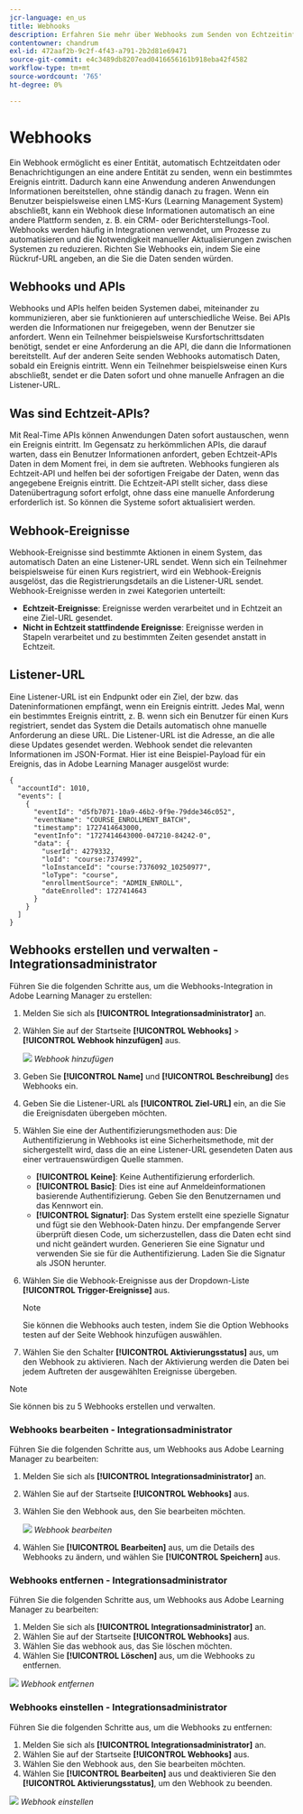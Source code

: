```yaml
---
jcr-language: en_us
title: Webhooks
description: Erfahren Sie mehr über Webhooks zum Senden von Echtzeitinformationen wie Kursanmeldungen, Kurserstellung und andere Informationen an eine bestimmte URL
contentowner: chandrum
exl-id: 472aaf2b-9c2f-4f43-a791-2b2d81e69471
source-git-commit: e4c3489db8207ead0416656161b918eba42f4582
workflow-type: tm+mt
source-wordcount: '765'
ht-degree: 0%

---
```


# Webhooks

Ein Webhook ermöglicht es einer Entität, automatisch Echtzeitdaten oder Benachrichtigungen an eine andere Entität zu senden, wenn ein bestimmtes Ereignis eintritt. Dadurch kann eine Anwendung anderen Anwendungen Informationen bereitstellen, ohne ständig danach zu fragen. Wenn ein Benutzer beispielsweise einen LMS-Kurs (Learning Management System) abschließt, kann ein Webhook diese Informationen automatisch an eine andere Plattform senden, z. B. ein CRM- oder Berichterstellungs-Tool. Webhooks werden häufig in Integrationen verwendet, um Prozesse zu automatisieren und die Notwendigkeit manueller Aktualisierungen zwischen Systemen zu reduzieren. Richten Sie Webhooks ein, indem Sie eine Rückruf-URL angeben, an die Sie die Daten senden würden.

## Webhooks und APIs

Webhooks und APIs helfen beiden Systemen dabei, miteinander zu kommunizieren, aber sie funktionieren auf unterschiedliche Weise. Bei APIs werden die Informationen nur freigegeben, wenn der Benutzer sie anfordert. Wenn ein Teilnehmer beispielsweise Kursfortschrittsdaten benötigt, sendet er eine Anforderung an die API, die dann die Informationen bereitstellt. Auf der anderen Seite senden Webhooks automatisch Daten, sobald ein Ereignis eintritt. Wenn ein Teilnehmer beispielsweise einen Kurs abschließt, sendet er die Daten sofort und ohne manuelle Anfragen an die Listener-URL.

## Was sind Echtzeit-APIs?

Mit Real-Time APIs können Anwendungen Daten sofort austauschen, wenn ein Ereignis eintritt. Im Gegensatz zu herkömmlichen APIs, die darauf warten, dass ein Benutzer Informationen anfordert, geben Echtzeit-APIs Daten in dem Moment frei, in dem sie auftreten. Webhooks fungieren als Echtzeit-API und helfen bei der sofortigen Freigabe der Daten, wenn das angegebene Ereignis eintritt. Die Echtzeit-API stellt sicher, dass diese Datenübertragung sofort erfolgt, ohne dass eine manuelle Anforderung erforderlich ist. So können die Systeme sofort aktualisiert werden.

## Webhook-Ereignisse

Webhook-Ereignisse sind bestimmte Aktionen in einem System, das automatisch Daten an eine Listener-URL sendet. Wenn sich ein Teilnehmer beispielsweise für einen Kurs registriert, wird ein Webhook-Ereignis ausgelöst, das die Registrierungsdetails an die Listener-URL sendet.
Webhook-Ereignisse werden in zwei Kategorien unterteilt:

* **Echtzeit-Ereignisse**: Ereignisse werden verarbeitet und in Echtzeit an eine Ziel-URL gesendet.
* **Nicht in Echtzeit stattfindende Ereignisse**: Ereignisse werden in Stapeln verarbeitet und zu bestimmten Zeiten gesendet anstatt in Echtzeit.

## Listener-URL

Eine Listener-URL ist ein Endpunkt oder ein Ziel, der bzw. das Dateninformationen empfängt, wenn ein Ereignis eintritt. Jedes Mal, wenn ein bestimmtes Ereignis eintritt, z. B. wenn sich ein Benutzer für einen Kurs registriert, sendet das System die Details automatisch ohne manuelle Anforderung an diese URL. Die Listener-URL ist die Adresse, an die alle diese Updates gesendet werden.
Webhook sendet die relevanten Informationen im JSON-Format. Hier ist eine Beispiel-Payload für ein Ereignis, das in Adobe Learning Manager ausgelöst wurde:

```
{
  "accountId": 1010,
  "events": [
    {
      "eventId": "d5fb7071-10a9-46b2-9f9e-79dde346c052",
      "eventName": "COURSE_ENROLLMENT_BATCH",
      "timestamp": 1727414643000,
      "eventInfo": "1727414643000-047210-84242-0",
      "data": {
        "userId": 4279332,
        "loId": "course:7374992",
        "loInstanceId": "course:7376092_10250977",
        "loType": "course",
        "enrollmentSource": "ADMIN_ENROLL",
        "dateEnrolled": 1727414643
      }
    }
  ]
}
```

## Webhooks erstellen und verwalten - Integrationsadministrator

Führen Sie die folgenden Schritte aus, um die Webhooks-Integration in Adobe Learning Manager zu erstellen:

1. Melden Sie sich als **[!UICONTROL Integrationsadministrator]** an.
2. Wählen Sie auf der Startseite **[!UICONTROL Webhooks]** > **[!UICONTROL Webhook hinzufügen]** aus.

   ![](assets/create-webhook.png)
   _Webhook hinzufügen_

3. Geben Sie **[!UICONTROL Name]** und **[!UICONTROL Beschreibung]** des Webhooks ein.
4. Geben Sie die Listener-URL als **[!UICONTROL Ziel-URL]** ein, an die Sie die Ereignisdaten übergeben möchten.
5. Wählen Sie eine der Authentifizierungsmethoden aus:
Die Authentifizierung in Webhooks ist eine Sicherheitsmethode, mit der sichergestellt wird, dass die an eine Listener-URL gesendeten Daten aus einer vertrauenswürdigen Quelle stammen.
   * **[!UICONTROL Keine]**: Keine Authentifizierung erforderlich.
   * **[!UICONTROL Basic]**: Dies ist eine auf Anmeldeinformationen basierende Authentifizierung. Geben Sie den Benutzernamen und das Kennwort ein.
   * **[!UICONTROL Signatur]**: Das System erstellt eine spezielle Signatur und fügt sie den Webhook-Daten hinzu. Der empfangende Server überprüft diesen Code, um sicherzustellen, dass die Daten echt sind und nicht geändert wurden. Generieren Sie eine Signatur und verwenden Sie sie für die Authentifizierung. Laden Sie die Signatur als JSON herunter.
6. Wählen Sie die Webhook-Ereignisse aus der Dropdown-Liste **[!UICONTROL Trigger-Ereignisse]** aus.

   >[!NOTE]
   >
   >Sie können die Webhooks auch testen, indem Sie die Option Webhooks testen auf der Seite Webhook hinzufügen auswählen.

7. Wählen Sie den Schalter **[!UICONTROL Aktivierungsstatus]** aus, um den Webhook zu aktivieren. Nach der Aktivierung werden die Daten bei jedem Auftreten der ausgewählten Ereignisse übergeben.

>[!NOTE]
>
>Sie können bis zu 5 Webhooks erstellen und verwalten.

### Webhooks bearbeiten - Integrationsadministrator

Führen Sie die folgenden Schritte aus, um Webhooks aus Adobe Learning Manager zu bearbeiten:

1. Melden Sie sich als **[!UICONTROL Integrationsadministrator]** an.
2. Wählen Sie auf der Startseite **[!UICONTROL Webhooks]** aus.
3. Wählen Sie den Webhook aus, den Sie bearbeiten möchten.

   ![](assets/edit-webhook.png)
   _Webhook bearbeiten_
4. Wählen Sie **[!UICONTROL Bearbeiten]** aus, um die Details des Webhooks zu ändern, und wählen Sie **[!UICONTROL Speichern]** aus.

### Webhooks entfernen - Integrationsadministrator

Führen Sie die folgenden Schritte aus, um Webhooks aus Adobe Learning Manager zu bearbeiten:

1. Melden Sie sich als **[!UICONTROL Integrationsadministrator]** an.
2. Wählen Sie auf der Startseite **[!UICONTROL Webhooks]** aus.
3. Wählen Sie das webhook aus, das Sie löschen möchten.
4. Wählen Sie **[!UICONTROL Löschen]** aus, um die Webhooks zu entfernen.

![](assets/delete-webhooks.png)
_Webhook entfernen_

### Webhooks einstellen - Integrationsadministrator

Führen Sie die folgenden Schritte aus, um die Webhooks zu entfernen:

1. Melden Sie sich als **[!UICONTROL Integrationsadministrator]** an.
2. Wählen Sie auf der Startseite **[!UICONTROL Webhooks]** aus.
3. Wählen Sie den Webhook aus, den Sie bearbeiten möchten.
4. Wählen Sie **[!UICONTROL Bearbeiten]** aus und deaktivieren Sie den **[!UICONTROL Aktivierungsstatus]**, um den Webhook zu beenden.

![](assets/retire-webhook.png)
_Webhook einstellen_
